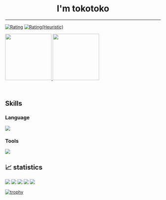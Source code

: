 <h1 align="center">I'm tokotoko</h1>
<hr />

[![Rating](https://badgen.org/img/atcoder/tokotoko9981/rating/algorithm?style=plastic)](https://atcoder.jp/users/tokotoko9981?contestType=algo)
[![Rating(Heuristic)](https://badgen.org/img/atcoder/tokotoko9981/rating/heuristic?style=plastic)](https://atcoder.jp/users/tokotoko9981?contestType=heuristic)

<p align="left">
  <a href="https://github.com/anuraghazra/github-readme-stats">
    <img height="150px" src="https://github-readme-stats.vercel.app/api/top-langs/?username=tokotoko9981&layout=compact&theme=tokyonight" />
  </a>
  <a href="https://github.com/anuraghazra/github-readme-stats">
    <img height="150px" src="https://github-readme-stats.vercel.app/api?username=tokotoko9981&theme=tokyonight&show_icons=true" />
  </a>
</p>
<br />

##  Skills
### Language
<a href="https://www.typescriptlang.org/" target="_blank" rel="noreferrer"> <img src="https://skillicons.dev/icons?i=c,cpp,py,ts&theme=light"/> </a>
### Tools
<a href="https://www.typescriptlang.org/" target="_blank" rel="noreferrer"> <img src="https://skillicons.dev/icons?i=git,github&theme=light"/> </a>


## 📈 statistics
   
![](http://github-profile-summary-cards.vercel.app/api/cards/profile-details?username=tokotoko9981&theme=github_dark)
![](http://github-profile-summary-cards.vercel.app/api/cards/repos-per-language?username=tokotoko9981&theme=github_dark)
![](http://github-profile-summary-cards.vercel.app/api/cards/most-commit-language?username=tokotoko9981&theme=github_dark)
![](http://github-profile-summary-cards.vercel.app/api/cards/stats?username=tokotoko9981&theme=github_dark)
![](http://github-profile-summary-cards.vercel.app/api/cards/productive-time?username=starkoka&theme=github_dark&utcOffset=9)

[![trophy](https://github-profile-trophy.vercel.app/?username=tokotoko9981)](https://github.com/ryo-ma/github-profile-trophy)
